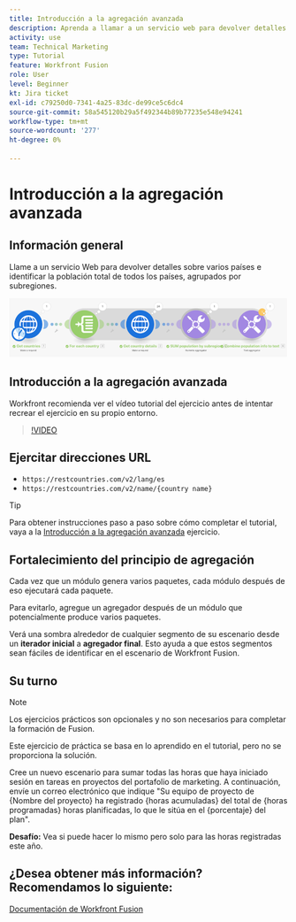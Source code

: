 ```yaml
---
title: Introducción a la agregación avanzada
description: Aprenda a llamar a un servicio web para devolver detalles sobre varios países e identificar la población, agrupada por subregión, todo en [!DNL Adobe Workfront Fusion].
activity: use
team: Technical Marketing
type: Tutorial
feature: Workfront Fusion
role: User
level: Beginner
kt: Jira ticket
exl-id: c79250d0-7341-4a25-83dc-de99ce5c6dc4
source-git-commit: 58a545120b29a5f492344b89b77235e548e94241
workflow-type: tm+mt
source-wordcount: '277'
ht-degree: 0%

---
```


# Introducción a la agregación avanzada

## Información general

Llame a un servicio Web para devolver detalles sobre varios países e identificar la población total de todos los países, agrupados por subregiones.

![Una imagen del escenario de fusión](assets/iteration-and-aggregation-3.png)

## Introducción a la agregación avanzada

Workfront recomienda ver el vídeo tutorial del ejercicio antes de intentar recrear el ejercicio en su propio entorno.

>[!VIDEO](https://video.tv.adobe.com/v/335281/?quality=12)

## Ejercitar direcciones URL

* `https://restcountries.com/v2/lang/es`
* `https://restcountries.com/v2/name/{country name}`

>[!TIP]
>
>Para obtener instrucciones paso a paso sobre cómo completar el tutorial, vaya a la [Introducción a la agregación avanzada](https://experienceleague.adobe.com/docs/workfront-learn/tutorials-workfront/fusion/exercises/advanced-aggregation.html?lang=en) ejercicio.

## Fortalecimiento del principio de agregación

Cada vez que un módulo genera varios paquetes, cada módulo después de eso ejecutará cada paquete.

Para evitarlo, agregue un agregador después de un módulo que potencialmente produce varios paquetes.

Verá una sombra alrededor de cualquier segmento de su escenario desde un **iterador inicial** a **agregador final**. Esto ayuda a que estos segmentos sean fáciles de identificar en el escenario de Workfront Fusion.

## Su turno

>[!NOTE]
>
>Los ejercicios prácticos son opcionales y no son necesarios para completar la formación de Fusion.

Este ejercicio de práctica se basa en lo aprendido en el tutorial, pero no se proporciona la solución.

Cree un nuevo escenario para sumar todas las horas que haya iniciado sesión en tareas en proyectos del portafolio de marketing. A continuación, envíe un correo electrónico que indique &quot;Su equipo de proyecto de {Nombre del proyecto} ha registrado {horas acumuladas} del total de {horas programadas} horas planificadas, lo que le sitúa en el {porcentaje} del plan&quot;.

**Desafío:** Vea si puede hacer lo mismo pero solo para las horas registradas este año.

## ¿Desea obtener más información? Recomendamos lo siguiente:

[Documentación de Workfront Fusion](https://experienceleague.adobe.com/docs/workfront/using/adobe-workfront-fusion/workfront-fusion-2.html?lang=en)
